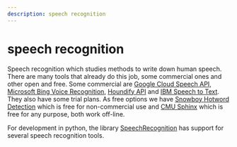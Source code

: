 ```yaml
---
description: speech recognition
---
```


# speech recognition

Speech recognition which studies methods to write down human speech. There are many tools that already do this job, some commercial ones and other open and free. Some commercial are [Google Cloud Speech API](https://cloud.google.com/speech/), [Microsoft Bing Voice Recognition](https://www.microsoft.com/cognitive-services/en-us/speech-api), [Houndify API](https://houndify.com/) and [IBM Speech to Text](http://www.ibm.com/smarterplanet/us/en/ibmwatson/developercloud/speech-to-text.html). They also have some trial plans. As free options we have [Snowboy Hotword Detection](https://snowboy.kitt.ai/) which is free for non-commercial use and [CMU Sphinx](http://cmusphinx.sourceforge.net/wiki/) which is free for any purpose, both work off-line.

For development in python, the library [SpeechRecognition](https://pypi.org/project/SpeechRecognition/) has support for several speech recognition tools.

